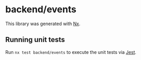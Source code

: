# backend/events

This library was generated with [Nx](https://nx.dev).

## Running unit tests

Run `nx test backend/events` to execute the unit tests via [Jest](https://jestjs.io).
